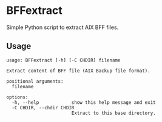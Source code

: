 # BFFextract

Simple Python script to extract AIX BFF files.

## Usage

```
usage: BFFextract [-h] [-C CHDIR] filename

Extract content of BFF file (AIX Backup file format).

positional arguments:
  filename

options:
  -h, --help            show this help message and exit
  -C CHDIR, --chdir CHDIR
                        Extract to this base directory.
```
